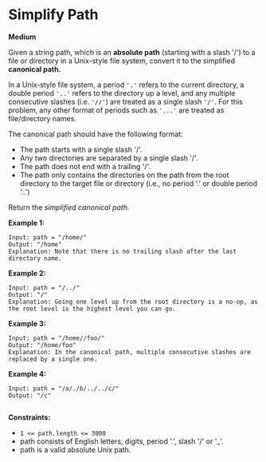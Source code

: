 # Simplify Path
**Medium**

Given a string path, which is an **absolute path** (starting with a slash '/') to a file or directory in a Unix-style file system, convert it to the simplified **canonical path.**

In a Unix-style file system, a period `'.'` refers to the current directory, a double period `'..'` refers to the directory up a level, and any multiple consecutive slashes (i.e. `'//'`) are treated as a single slash `'/'`. For this problem, any other format of periods such as `'...'` are treated as file/directory names.

The canonical path should have the following format:

- The path starts with a single slash '/'.
- Any two directories are separated by a single slash '/'.
- The path does not end with a trailing '/'.
- The path only contains the directories on the path from the root directory to the target file or directory (i.e., no period '.' or double period '..')  

Return the *simplified canonical path.*

 
**Example 1:**  
```
Input: path = "/home/"
Output: "/home"
Explanation: Note that there is no trailing slash after the last directory name.
```

**Example 2:**
```
Input: path = "/../"
Output: "/"
Explanation: Going one level up from the root directory is a no-op, as the root level is the highest level you can go.
```
**Example 3:**  
```
Input: path = "/home//foo/"
Output: "/home/foo"
Explanation: In the canonical path, multiple consecutive slashes are replaced by a single one.
```

**Example 4:**  
```
Input: path = "/a/./b/../../c/"
Output: "/c"
 
```

**Constraints:**

- `1 <= path.length <= 3000`
- path consists of English letters, digits, period '.', slash '/' or '_'.
- path is a valid absolute Unix path.